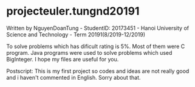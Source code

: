 # projecteuler.tungnd20191

Written by NguyenDoanTung - StudentID: 20173451 - Hanoi University of Science and Technology - Term 20191(8/2019-12/2019)

To solve problems which has dificult rating is 5%. Most of them were C program.
Java programs were used to solve problems which used BigInteger.
I hope my files are useful for you.

Postscript: 
This is my first project so codes and ideas are not really good and i haven't commented in English. Sorry about that.
